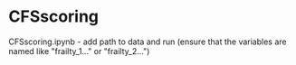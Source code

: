# CFSscoring

CFSscoring.ipynb - add path to data and run
 (ensure that the variables are named like "frailty_1..." or "frailty_2...")


